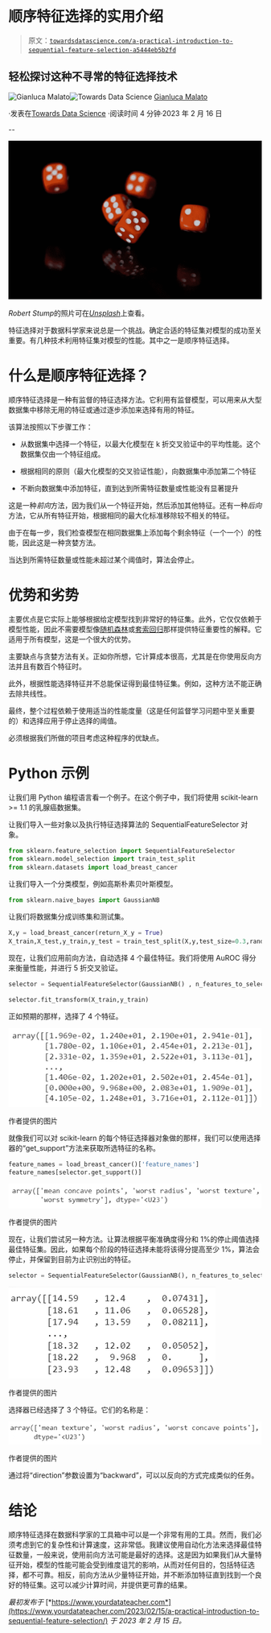# 顺序特征选择的实用介绍

> 原文：[`towardsdatascience.com/a-practical-introduction-to-sequential-feature-selection-a5444eb5b2fd`](https://towardsdatascience.com/a-practical-introduction-to-sequential-feature-selection-a5444eb5b2fd)

## 轻松探讨这种不寻常的特征选择技术

[](https://gianlucamalato.medium.com/?source=post_page-----a5444eb5b2fd--------------------------------)![Gianluca Malato](https://gianlucamalato.medium.com/?source=post_page-----a5444eb5b2fd--------------------------------)[](https://towardsdatascience.com/?source=post_page-----a5444eb5b2fd--------------------------------)![Towards Data Science](https://towardsdatascience.com/?source=post_page-----a5444eb5b2fd--------------------------------) [Gianluca Malato](https://gianlucamalato.medium.com/?source=post_page-----a5444eb5b2fd--------------------------------)

·发表在[Towards Data Science](https://towardsdatascience.com/?source=post_page-----a5444eb5b2fd--------------------------------) ·阅读时间 4 分钟·2023 年 2 月 16 日

--

![](img/0c29dc7bc61b88a6b4adf9cde8fd61cf.png)

*Robert Stump*的照片可在[*Unsplash*](https://unsplash.com/it/foto/pQyTChJwEDI?utm_source=unsplash&utm_medium=referral&utm_content=creditCopyText)上查看。

特征选择对于数据科学家来说总是一个挑战。确定合适的特征集对模型的成功至关重要。有几种技术利用特征集对模型的性能。其中之一是顺序特征选择。

# 什么是顺序特征选择？

顺序特征选择是一种有监督的特征选择方法。它利用有监督模型，可以用来从大型数据集中移除无用的特征或通过逐步添加来选择有用的特征。

该算法按照以下步骤工作：

+   从数据集中选择一个特征，以最大化模型在 k 折交叉验证中的平均性能。这个数据集仅由一个特征组成。

+   根据相同的原则（最大化模型的交叉验证性能），向数据集中添加第二个特征

+   不断向数据集中添加特征，直到达到所需特征数量或性能没有显著提升

这是一种*前向*方法，因为我们从一个特征开始，然后添加其他特征。还有一种*后向*方法，它从所有特征开始，根据相同的最大化标准移除较不相关的特征。

由于在每一步，我们检查模型在相同数据集上添加每个剩余特征（一个一个）的性能，因此这是一种贪婪方法。

当达到所需特征数量或性能未超过某个阈值时，算法会停止。

# 优势和劣势

主要优点是它实际上能够根据给定模型找到非常好的特征集。此外，它仅仅依赖于模型性能，因此不需要模型像[随机森林](https://www.yourdatateacher.com/2021/10/11/feature-selection-with-random-forest/)或[套索回归](https://www.yourdatateacher.com/2021/05/05/feature-selection-in-machine-learning-using-lasso-regression/)那样提供特征重要性的解释。它适用于所有模型，这是一个很大的优势。

主要缺点与贪婪方法有关。正如你所想，它计算成本很高，尤其是在你使用反向方法并且有数百个特征时。

此外，根据性能选择特征并不总能保证得到最佳特征集。例如，这种方法不能正确去除共线性。

最终，整个过程依赖于使用适当的性能度量（这是任何监督学习问题中至关重要的）和选择应用于停止选择的阈值。

必须根据我们所做的项目考虑这种程序的优缺点。

# Python 示例

让我们用 Python 编程语言看一个例子。在这个例子中，我们将使用 scikit-learn >= 1.1 的乳腺癌数据集。

让我们导入一些对象以及执行特征选择算法的 SequentialFeatureSelector 对象。

```py
from sklearn.feature_selection import SequentialFeatureSelector 
from sklearn.model_selection import train_test_split 
from sklearn.datasets import load_breast_cancer
```

让我们导入一个分类模型，例如高斯朴素贝叶斯模型。

```py
from sklearn.naive_bayes import GaussianNB
```

让我们将数据集分成训练集和测试集。

```py
X,y = load_breast_cancer(return_X_y = True) 
X_train,X_test,y_train,y_test = train_test_split(X,y,test_size=0.3,random_state=0)
```

现在，让我们应用前向方法，自动选择 4 个最佳特征。我们将使用 AuROC 得分来衡量性能，并进行 5 折交叉验证。

```py
selector = SequentialFeatureSelector(GaussianNB() , n_features_to_select=4, direction='forward',  scoring="roc_auc", cv=5) 
```

```py
selector.fit_transform(X_train,y_train)
```

正如预期的那样，选择了 4 个特征。

![](img/14b6100faa97c6dcfb9231833c369370.png)

作者提供的图片

就像我们可以对 scikit-learn 的每个特征选择器对象做的那样，我们可以使用选择器的“get_support”方法来获取所选特征的名称。

```py
feature_names = load_breast_cancer()['feature_names'] 
feature_names[selector.get_support()]
```

![](img/2f494b65346200f958abaf5ad9dd2a6e.png)

作者提供的图片

现在，让我们尝试另一种方法。让算法根据平衡准确度得分和 1%的停止阈值选择最佳特征集。因此，如果每个阶段的特征选择未能将该得分提高至少 1%，算法会停止，并保留到目前为止识别出的特征。

```py
selector = SequentialFeatureSelector(GaussianNB(), n_features_to_select='auto', direction='forward', scoring="balanced_accuracy", tol=0.01, cv=5) selector.fit_transform(X_train,y_train)
```

![](img/679a217da1fe53c9e54087025d46e916.png)

作者提供的图片

选择器已经选择了 3 个特征。它们的名称是：

![](img/2b8b3d2afb4bb2dffd651f77768ea3b4.png)

作者提供的图片

通过将“direction”参数设置为“backward”，可以以反向的方式完成类似的任务。

# 结论

顺序特征选择在数据科学家的工具箱中可以是一个非常有用的工具。然而，我们必须考虑到它的复杂性和计算速度，这非常低。我建议使用自动化方法来选择最佳特征数量，一般来说，使用前向方法可能是最好的选择。这是因为如果我们从大量特征开始，模型的性能可能会受到维度诅咒的影响，从而对任何目的，包括特征选择，都不可靠。相反，前向方法从少量特征开始，并不断添加特征直到找到一个良好的特征集。这可以减少计算时间，并提供更可靠的结果。

*最初发布于* [*https://www.yourdatateacher.com*](https://www.yourdatateacher.com/2023/02/15/a-practical-introduction-to-sequential-feature-selection/) *于 2023 年 2 月 15 日。*
